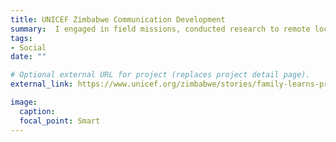 ```yaml
---
title: UNICEF Zimbabwe Communication Development
summary:  I engaged in field missions, conducted research to remote locations to identify and seek possible solutions to social issues, such as malnutrition, the conflicts of regional belief and healthcare services, and the lack of education for early married women. Here is one of my reports.
tags:
- Social
date: ""

# Optional external URL for project (replaces project detail page).
external_link: https://www.unicef.org/zimbabwe/stories/family-learns-protect-itself-cholera

image:
  caption: 
  focal_point: Smart
---
```

